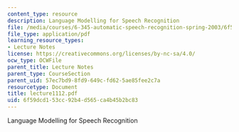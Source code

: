 ```yaml
---
content_type: resource
description: Language Modelling for Speech Recognition
file: /media/courses/6-345-automatic-speech-recognition-spring-2003/6f59dcd153cc92b4d565ca4b45b2bc83_lecture1112.pdf
file_type: application/pdf
learning_resource_types:
- Lecture Notes
license: https://creativecommons.org/licenses/by-nc-sa/4.0/
ocw_type: OCWFile
parent_title: Lecture Notes
parent_type: CourseSection
parent_uid: 57ec7bd9-8fd9-649c-fd62-5ae85fee2c7a
resourcetype: Document
title: lecture1112.pdf
uid: 6f59dcd1-53cc-92b4-d565-ca4b45b2bc83
---
```

Language Modelling for Speech Recognition